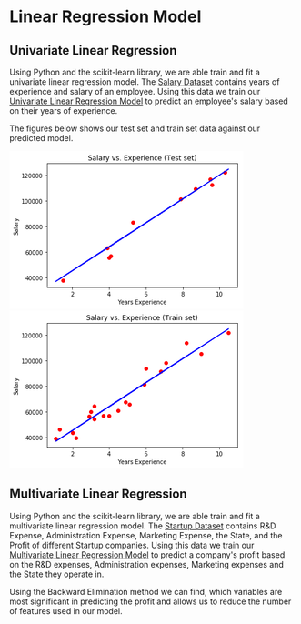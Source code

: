 # Linear Regression Model

## Univariate Linear Regression

Using Python and the scikit-learn library, we are able train and fit a univariate linear regression model.
The [Salary Dataset](./Salary_Data.csv) contains years of experience and salary of an employee.
Using this data we train our [Univariate Linear Regression Model](./univariate.py) to predict an employee's salary based on their years of experience.

The figures below shows our test set and train set data against our predicted model.

![Test Set](./test-set.png)
![Train Set](./train-set.png)

## Multivariate Linear Regression

Using Python and the scikit-learn library, we are able train and fit a multivariate linear regression model. The [Startup Dataset](./50_Startups.csv) contains R&D Expense, Administration Expense, Marketing Expense, the State, and the Profit of different Startup companies.
Using this data we train our [Multivariate Linear Regression Model](./multivariate.py) to predict a company's profit based on the R&D expenses, Administration expenses, Marketing expenses and the State they operate in.

Using the Backward Elimination method we can find, which variables are most significant in predicting the profit and allows us to reduce the number of features used in our model.
